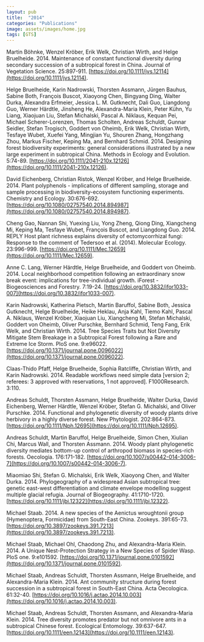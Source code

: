 ```yaml
---
layout: pub
title:  "2014"
categories: "Publications"
image: assets/images/home.jpg
tags: [GTS]
---
```

Martin Böhnke, Wenzel Kröber, Erik Welk, Christian Wirth, and Helge Bruelheide. 2014. Maintenance of constant functional diversity during secondary succession of a subtropical forest in China. Journal of Vegetation Science. 25:897-911. [https://doi.org/10.1111/jvs.12114](https://doi.org/10.1111/jvs.12114).


Helge Bruelheide, Karin Nadrowski, Thorsten Assmann, Jürgen Bauhus, Sabine Both, François Buscot, Xiaoyong Chen, Bingyang Ding, Walter Durka, Alexandra Erfmeier, Jessica L. M. Gutknecht, Dali Guo, Liangdong Guo, Werner Härdtle, Jinsheng He, Alexandra-Maria Klein, Peter Kühn, Yu Liang, Xiaojuan Liu, Stefan Michalski, Pascal A. Niklaus, Kequan Pei, Michael Scherer-Lorenzen, Thomas Scholten, Andreas Schuldt, Gunnar Seidler, Stefan Trogisch, Goddert von Oheimb, Erik Welk, Christian Wirth, Tesfaye Wubet, Xuefei Yang, Mingjian Yu, Shouren Zhang, Hongzhang Zhou, Markus Fischer, Keping Ma, and Bernhard Schmid. 2014. Designing forest biodiversity experiments: general considerations illustrated by a new large experiment in subtropical China. Methods in Ecology and Evolution. 5:74-89. [https://doi.org/10.1111/2041-210x.12126](https://doi.org/10.1111/2041-210x.12126).


David Eichenberg, Christian Ristok, Wenzel Kröber, and Helge Bruelheide. 2014. Plant polyphenols - implications of different sampling, storage and sample processing in biodiversity-ecosystem functioning experiments. Chemistry and Ecology. 30:676-692. [https://doi.org/10.1080/02757540.2014.894987](https://doi.org/10.1080/02757540.2014.894987).


Cheng Gao, Nannan Shi, Yuexing Liu, Yong Zheng, Qiong Ding, Xiangcheng Mi, Keping Ma, Tesfaye Wubet, François Buscot, and Liangdong Guo. 2014. REPLY Host plant richness explains diversity of ectomycorrhizal fungi: Response to the comment of Tedersoo et al. (2014). Molecular Ecology. 23:996-999. [https://doi.org/10.1111/Mec.12659](https://doi.org/10.1111/Mec.12659).


Anne C. Lang, Werner Härdtle, Helge Bruelheide, and Goddert von Oheimb. 2014. Local neighborhood competition following an extraordinary snow break event: implications for tree-individual growth. iForest - Biogeosciences and Forestry. 7:19-24. [https://doi.org/10.3832/ifor1033-007](https://doi.org/10.3832/ifor1033-007).


Karin Nadrowski, Katherina Pietsch, Martin Baruffol, Sabine Both, Jessica Gutknecht, Helge Bruelheide, Heike Heklau, Anja Kahl, Tiemo Kahl, Pascal A. Niklaus, Wenzel Kröber, Xiaojuan Liu, Xiangcheng Mi, Stefan Michalski, Goddert von Oheimb, Oliver Purschke, Bernhard Schmid, Teng Fang, Erik Welk, and Christian Wirth. 2014. Tree Species Traits but Not Diversity Mitigate Stem Breakage in a Subtropical Forest following a Rare and Extreme Ice Storm. PloS one. 9:e96022. [https://doi.org/10.1371/journal.pone.0096022](https://doi.org/10.1371/journal.pone.0096022).


Claas-Thido Pfaff, Helge Bruelheide, Sophia Ratcliffe, Christian Wirth, and Karin Nadrowski. 2014. Readable workflows need simple data [version 2; referees: 3 approved with reservations, 1 not approved]. F1000Research. 3:110.


Andreas Schuldt, Thorsten Assmann, Helge Bruelheide, Walter Durka, David Eichenberg, Werner Härdtle, Wenzel Kröber, Stefan G. Michalski, and Oliver Purschke. 2014. Functional and phylogenetic diversity of woody plants drive herbivory in a highly diverse forest. New Phytologist. 202:864-873. [https://doi.org/10.1111/Nph.12695](https://doi.org/10.1111/Nph.12695).


Andreas Schuldt, Martin Baruffol, Helge Bruelheide, Simon Chen, Xiulian Chi, Marcus Wall, and Thorsten Assmann. 2014. Woody plant phylogenetic diversity mediates bottom-up control of arthropod biomass in species-rich forests. Oecologia. 176:171-182. [https://doi.org/10.1007/s00442-014-3006-7](https://doi.org/10.1007/s00442-014-3006-7).


Miaomiao Shi, Stefan G. Michalski, Erik Welk, Xiaoyong Chen, and Walter Durka. 2014. Phylogeography of a widespread Asian subtropical tree: genetic east-west differentiation and climate envelope modelling suggest multiple glacial refugia. Journal of Biogeography. 41:1710-1720. [https://doi.org/10.1111/jbi.12322](https://doi.org/10.1111/jbi.12322).


Michael Staab. 2014. A new species of the Aenictus wroughtonii group (Hymenoptera, Formicidae) from South-East China. Zookeys. 391:65-73. [https://doi.org/10.3897/zookeys.391.7213](https://doi.org/10.3897/zookeys.391.7213).


Michael Staab, Michael Ohl, Chaodong Zhu, and Alexandra-Maria Klein. 2014. A Unique Nest-Protection Strategy in a New Species of Spider Wasp. PloS one. 9:e101592. [https://doi.org/10.1371/journal.pone.0101592](https://doi.org/10.1371/journal.pone.0101592).


Michael Staab, Andreas Schuldt, Thorsten Assmann, Helge Bruelheide, and Alexandra-Maria Klein. 2014. Ant community structure during forest succession in a subtropical forest in South-East China. Acta Oecologica. 61:32-40. [https://doi.org/10.1016/j.actao.2014.10.003](https://doi.org/10.1016/j.actao.2014.10.003).


Michael Staab, Andreas Schuldt, Thorsten Assmann, and Alexandra-Maria Klein. 2014. Tree diversity promotes predator but not omnivore ants in a subtropical Chinese forest. Ecological Entomology. 39:637-647. [https://doi.org/10.1111/een.12143](https://doi.org/10.1111/een.12143).
